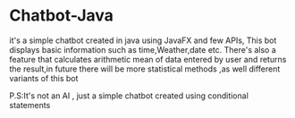 # Chatbot-Java

it's a simple chatbot created in java using JavaFX and few APIs,
This bot displays basic information such as time,Weather,date etc.
There's also a feature that calculates arithmetic mean of data entered by user and returns the result,in future there will be more statistical methods ,as well different variants of this bot

P.S:It's not an AI , just a simple chatbot created using conditional statements
